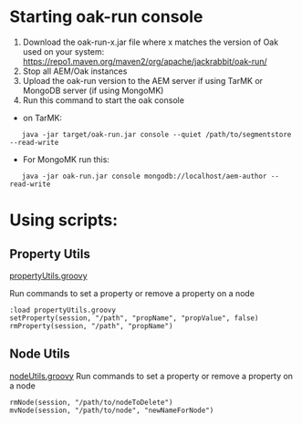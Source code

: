# Starting oak-run console
1. Download the oak-run-x.jar file where x matches the version of Oak used on your system: https://repo1.maven.org/maven2/org/apache/jackrabbit/oak-run/
2. Stop all AEM/Oak instances
3. Upload the oak-run version to the AEM server if using TarMK or MongoDB server (if using MongoMK) 
4. Run this command to start the oak console 
* on TarMK:
```
   java -jar target/oak-run.jar console --quiet /path/to/segmentstore --read-write
```
* For MongoMK run this:
```
   java -jar oak-run.jar console mongodb://localhost/aem-author --read-write
```

# Using scripts:
## Property Utils
[propertyUtils.groovy](propertyUtils.groovy)

Run commands to set a property or remove a property on a node
```
:load propertyUtils.groovy
setProperty(session, "/path", "propName", "propValue", false)
rmProperty(session, "/path", "propName")
```

## Node Utils
[nodeUtils.groovy](nodeUtils.groovy)
Run commands to set a property or remove a property on a node
```
rmNode(session, "/path/to/nodeToDelete")
mvNode(session, "/path/to/node", "newNameForNode")
```
